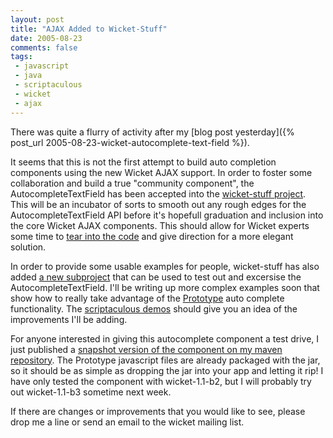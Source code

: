 ```yaml
---
layout: post
title: "AJAX Added to Wicket-Stuff"
date: 2005-08-23
comments: false
tags:
 - javascript
 - java
 - scriptaculous
 - wicket
 - ajax
---
```


There was quite a flurry of activity after my [blog post yesterday]({% post_url 2005-08-23-wicket-autocomplete-text-field %}).

It seems that this is not the first attempt to build auto completion components using the new Wicket AJAX support. In order to foster some collaboration and build a true "community component", the AutocompleteTextField has been accepted into the [wicket-stuff project](http://wicket-stuff.sf.net). This will be an incubator of sorts to smooth out any rough edges for the AutocompleteTextField API before it's hopefull graduation and inclusion into the core Wicket AJAX components. This should allow for Wicket experts some time to [tear into the code](http://cvs.sourceforge.net/viewcvs.py/wicket-stuff/wicket-contrib-prototype/) and give direction for a more elegant solution.



In order to provide some usable examples for people, wicket-stuff has also added [a new subproject](http://cvs.sourceforge.net/viewcvs.py/wicket-stuff/wicket-contrib-prototype-examples/) that can be used to test out and excersise the AutocompleteTextField. I'll be writing up more complex examples soon that show how to really take advantage of the [Prototype](http://prototype.conio.net/) auto complete functionality. The [scriptaculous demos](http://script.aculo.us/demos/ajax/autocompleter_customized) should give you an idea of the improvements I'll be adding.



For anyone interested in giving this autocomplete component a test drive, I just published a [snapshot version of the component on my maven repository](http://maven.codecrate.com/wicket-stuff/jars/). The Prototype javascript files are already packaged with the jar, so it should be as simple as dropping the jar into your app and letting it rip! I have only tested the component with wicket-1.1-b2, but I will probably try out wicket-1.1-b3 sometime next week.



If there are changes or improvements that you would like to see, please drop me a line or send an email to the wicket mailing list.

